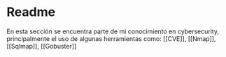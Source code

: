 # Readme


En esta sección se encuentra parte de mi conocimiento en cybersecurity, principalmente el uso de algunas herramientas como: [[CVE]], [[Nmap]], [[Sqlmap]], [[Gobuster]]

